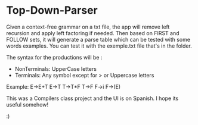 # Top-Down-Parser
Given a context-free grammar on a txt file, the app will remove left recursion and apply left factoring if needed. 
Then based on FIRST and FOLLOW sets, it will generate a parse table which can be tested with some words examples. 
You can test it with the exemple.txt file that's in the folder.

The syntax for the productions will be :
- NonTerminals: UpperCase letters
- Terminals: Any symbol except for > or Uppercase letters

Example: 
E->E+T
E->T
T->T*F
T->F
F->i
F->(E)

This was a Compilers class project and the UI is on Spanish. I hope its useful somehow!

:)
